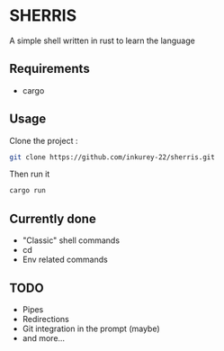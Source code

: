 # SHERRIS
A simple shell written in rust to learn the language

## Requirements
- cargo

## Usage
Clone the project :
```bash
git clone https://github.com/inkurey-22/sherris.git
```
Then run it
```bash
cargo run
```

## Currently done
- "Classic" shell commands
- cd
- Env related commands

## TODO
- Pipes
- Redirections
- Git integration in the prompt (maybe)
- and more...
